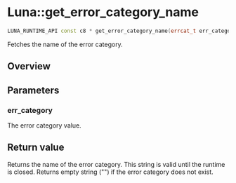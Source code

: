 # Luna::get_error_category_name

```c++
LUNA_RUNTIME_API const c8 * get_error_category_name(errcat_t err_category)
```

Fetches the name of the error category. 

## Overview


## Parameters
### err_category
The error category value. 

## Return value
Returns the name of the error category. This string is valid until the runtime is closed. Returns empty string ("") if the error category does not exist. 

